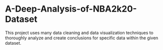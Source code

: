 # A-Deep-Analysis-of-NBA2k20-Dataset
This project uses many data cleaning and data visualization techniques to thoroughly analyze and create conclusions for specific data within the given dataset.
